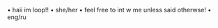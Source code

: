 • haii im loop!!
• she/her
• feel free to int w me unless said otherwse!
• eng/ru

<!---
owlxsu/owlxsu is a ✨ special ✨ repository because its `README.md` (this file) appears on your GitHub profile.
You can click the Preview link to take a look at your changes.
--->
